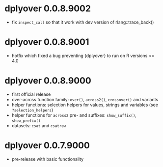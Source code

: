 # dplyover 0.0.8.9002

* fix `inspect_call` so that it work with dev version of rlang::trace_back()

# dplyover 0.0.8.9001

* hotfix which fixed a bug preventing {dplyover} to run on R versions <= 4.0

# dplyover 0.0.8.9000

* first official release
* over-across function family: `over()`, `across2()`, `crossover()` and variants
* helper functions: selection helpers for values, strings and variables (see `?selection_helpers`)
* helper functions for `across2` pre- and suffixes: `show_suffix()`, `show_prefix()`
* datasets: `csat` and `csatraw`

# dplyover 0.0.7.9000

* pre-release with basic functionality
